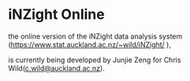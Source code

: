 iNZight Online
========================================================

the online version of the iNZight data analysis system (https://www.stat.auckland.ac.nz/~wild/iNZight/ ),

is currently being developed by Junjie Zeng  for Chris Wild(c.wild@auckland.ac.nz). 






